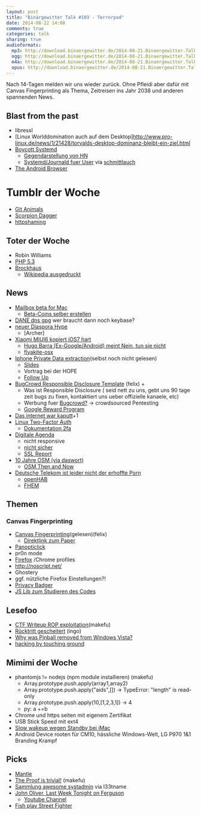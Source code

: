 ```yaml
---
layout: post
title: "Binärgewitter Talk #103 - Terrorpod"
date: 2014-08-22 14:00
comments: true
categories: talk
sharing: true
audioformats:
  mp3: http://download.binaergewitter.de/2014-08-21.Binaergewitter.Talk.103.mp3
  ogg: http://download.binaergewitter.de/2014-08-21.Binaergewitter.Talk.103.ogg
  m4a: http://download.binaergewitter.de/2014-08-21.Binaergewitter.Talk.103.m4a
  opus: http://download.binaergewitter.de/2014-08-21.Binaergewitter.Talk.103.opus
---
```

Nach 14-Tagen melden wir uns wieder zurück. Ohne Pfleidi aber dafür mit Canvas Fingerprinting als Thema, Zeitreisen ins Jahr 2038 und anderen spannenden News.

## Blast from the past

- libressl
- [Linux Worlddomination auch auf dem Desktop]http://www.pro-linux.de/news/1/21428/torvalds-desktop-dominanz-bleibt-ein-ziel.html
- [Boycott Systemd](http://boycottsystemd.org/ )
  * [Gegendarstellung von HN]( https://news.ycombinator.com/item?id=7639170 )
  * [Systemd/Journald fuer User]( https://media.ccc.de/browse/conferences/gpn/gpn14/gpn14_-_5789_-_de_-_medientheater_-_201406201600_-_systemd_und_journald_fur_nutzer_-_secure.html ) via [schmittlauch](https://twitter.com/schmittlauch )
- [The Android Browser]( http://blog.html5test.com/2014/07/the-android-browser/ )

# Tumblr der Woche 

- [Git Animals]( http://git-animals.tumblr.com/ )
- [Scorpion Dagger]( http://scorpiondagger.tumblr.com )
- [httpshaming]( http://httpshaming.tumblr.com/ )


## Toter der Woche

- Robin Williams
- [PHP 5.3](http://www.heise.de/newsticker/meldung/End-of-Life-fuer-PHP-5-3-2293804.html )
- [Brockhaus](http://www.heise.de/newsticker/meldung/Endgueltiges-Aus-fuer-gedruckten-Brockhaus-2293661.html )
  * [Wikipedia ausgedruckt]( http://wirtschaftsblatt.at/home/life/techzone/1565655/Internet-ausgedruckt_Wikipedia-als-Buch-Video )

## News
- [Mailbox beta for Mac]( http://www.mailboxapp.com/blog/#/posts/95197480210 )
    * [Beta-Coins selber erstellen]( http://www.velvetcache.org/2014/08/20/custom-mailbox-betacoins )
- [DANE dns gpg](http://www.heise.de/netze/meldung/DANE-disruptiv-Authentifizierte-OpenPGP-Schluessel-im-DNS-2268917.html )
    wer braucht dann noch keybase?
- [neuer Diaspora Hype](http://www.heise.de/newsticker/meldung/Terrormiliz-Islamischer-Staat-wechselt-von-Twitter-zu-Diaspora-2300171.html )
  * [Archer]
- [Xiaomi MIUI6 kopiert iOS7 hart]( http://mashable.com/2014/08/19/miui-6-ios-7-compared/ )
    * [Hugo Barra (Ex-Google/Android) meint Nein, tun sie nicht]( http://www.tuaw.com/2014/07/23/xiaomis-hugo-barra-emphatically-denies-company-is-copying-apple/ )
    * [flyakite-osx]( http://osx.portraitofakite.com/boot.htm )
- [Iphone Private Data extraction]( http://in.reuters.com/article/2014/07/26/apple-security-spying-idINKBN0FV01Q20140726 )(selbst noch nicht gelesen)
    * [Slides](  http://www.zdziarski.com/blog/wp-content/uploads/2014/07/iOS_Backdoors_Attack_Points_Surveillance_Mechanisms.pdf )
    * Vortrag bei der HOPE
    * [Follow Up]( http://www.iphoneblog.de/2014/07/22/follow-up-apples-pr-statement-zu-den-forschungsergebnisse-von-jonathan-zdziarski/ )
- [BugCrowd Responsible Disclosure Template]( https://github.com/bugcrowd/disclosure-policy ) (felix) +
   - Was ist Responsible Disclosure ( seid nett zu uns, gebt uns 90 tage  zeit bugs zu fixen, kontaktiert uns ueber offizielle kanaele, etc)
   - Werbung fuer [Bugcrowd?]( https://bugcrowd.com/ ) -> crowdsourced Pentesting
   - [Google Reward Program]( https://www.google.com/about/appsecurity/reward-program/ )
- [Das internet war kaputt]( http://www.zdnet.com/internet-hiccups-today-youre-not-alone-heres-why-7000032566/ )+1
- [Linux Two-Factor Auth]( http://www.linux.com/news/featured-blogs/203-konstantin-ryabitsev/784544-linux-kernel-git-repositories-add-2-factor-authentication )
  * [Dokumentation 2fa]( https://korg.wiki.kernel.org/userdoc:gitolite_2fa )
- [Digitale Agenda]( http://www.digitale-agenda.de/DA/Navigation/DE/Home/home.html ) 
  * nicht responsive
  * [nicht sicher]( https://twitter.com/Blubser/status/502153564098400257 )
  * [SSL Report]( https://www.ssllabs.com/ssltest/analyze.html?d=digitale-agenda.de )
- [10 Jahre OSM (via daswort)]( https://www.youtube.com/watch?v=7sC83j6vzjo )
  * [OSM Then and Now]( http://mvexel.github.io/thenandnow/#10/52.2644/5.2899 )
- [Deutsche Telekom ist leider nicht der erhoffte Porn]( http://www.heise.de/developer/meldung/Deutsche-Telekom-unterstuetzt-Eclipse-bei-Heimautomatisierung-2293819.html )
  * [openHAB]( http://www.openhab.org/ )
  * [FHEM]( http://fhem.de/fhem.html )

## Themen

### Canvas Fingerprinting

- [Canvas Fingerprinting]( https://securehomes.esat.kuleuven.be/~gacar/sticky/index.html )(gelesen)(felix)
    * [Direktlink zum Paper]( https://securehomes.esat.kuleuven.be/~gacar/sticky/the_web_never_forgets.pdf )
- [Panopticlick]( https://panopticlick.eff.org/ )
- pr0n mode
- [Firefox](https://support.mozilla.org/de/kb/firefox-profile-erstellen-und-loeschen ) /Chrome profiles
- http://noscript.net/
- Ghostery
- ggf. nützliche Firefox Einstellungen?!
- [Privacy Badger]( https://www.eff.org/privacybadger )
- [JS Lib zum Studieren des Codes]( https://github.com/Valve/fingerprintjs )


## Lesefoo

- [CTF Writeup ROP exploitation]( http://krebsco.de/writeups/be-a-robot.html )(makefu)
- [Rücktritt gescheitert](http://www.heise.de/tp/artikel/42/42419/1.html ) (ingo)
- [Why was Pinball removed from Windows Vista?](http://blogs.msdn.com/b/oldnewthing/archive/2012/12/18/10378851.aspx#10379160 )
- [hacking by touching ground]( http://news.hitb.org/content/stealing-encryption-keys-through-power-touch )

## Mimimi der Woche

- phantomjs != nodejs (npm module installieren) (makefu)
  * Array.prototype.push.apply(array1,array2)
  * Array.prototype.push.apply("aids",[]) -> TypeError: "length" is read-only
  * Array.prototype.push.apply(10,[1,2,3,1]) -> 4
  * py: a +=b
- Chrome und https seiten mit eigenem Zertifikat
- USB Stick Speed mit ext4
- [Slow wakeup wegen Standby bei iMac]( http://www.ewal.net/2012/09/09/slow-wake-for-macbook-pro-retina/ )
- Android Device rooten für CM10, hässliche Windows-Welt, LG P970 1&1 Branding Krampf

## Picks
- [Mantle]( https://github.com/Mantle/Mantle )
- [The Proof is trivial!](http://www.theproofistrivial.com/ ) (makefu)
- [Sammlung awesome systadmin](https://github.com/kahun/awesome-sysadmin ) via l33tname
- [John Oliver, Last Week Tonight on Ferguson]( http://www.youtube.com/watch?v=KUdHIatS36A )
    * [Youtube Channel]( http://www.youtube.com/user/LastWeekTonight )
- [Fish play Street Fighter]( http://www.twitch.tv/fishplaystreetfighter )


